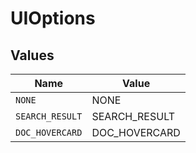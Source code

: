 # UIOptions


## Values

| Name            | Value           |
| --------------- | --------------- |
| `NONE`          | NONE            |
| `SEARCH_RESULT` | SEARCH_RESULT   |
| `DOC_HOVERCARD` | DOC_HOVERCARD   |